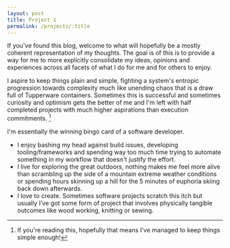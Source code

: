 ```yaml
---
layout: post
title: Project 1
permalink: /projects/:title
---
```


If you've found this blog, welcome to what will hopefully be a mostly coherent representation of my thoughts. The goal is of this is to provide a way for me to more explicitly consolidate my ideas, opinions and experiences across all facets of what I do for me and for others to enjoy.

I aspire to keep things plain and simple, fighting a system's entropic progression towards complexity much like unending chaos that is a draw full of Tupperware containers. Sometimes this is successful and sometimes curiosity and optimism gets the better of me and I'm left with half completed projects with much higher aspirations than execution commitments. [^1]

[^1]: If you're reading this, hopefully that means I've managed to keep things simple enough!

I'm essentially the winning bingo card of a software developer.
- I enjoy bashing my head against build issues, developing tooling/frameworks and spending way too much time trying to automate something in my workflow that doesn't justify the effort.
- I live for exploring the great outdoors, nothing makes me feel more alive than scrambling up the side of a mountain extreme weather conditions or spending hours skinning up a hill for the 5 minutes of euphoria skiing back down afterwards. 
- I love to create. Sometimes software projects scratch this itch but usually I’ve got some form of project that involves physically tangible outcomes like wood working, knitting or sewing. 


